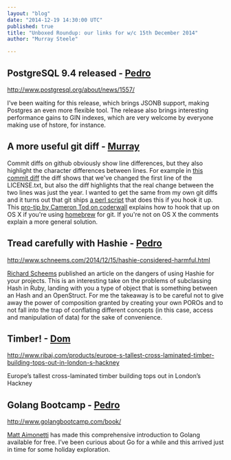 ```yaml
---
layout: "blog"
date: "2014-12-19 14:30:00 UTC"
published: true
title: "Unboxed Roundup: our links for w/c 15th December 2014"
author: "Murray Steele"

---
```


## PostgreSQL 9.4 released - [Pedro](http://www.unboxedconsulting.com/people/pedro-moreira)  http://www.postgresql.org/about/news/1557/  I’ve been waiting for this release, which brings JSONB support, making Postgres an even more flexible tool. The release also brings interesting performance gains to GIN indexes, which are very welcome by everyone making use of hstore, for instance.  ## A more useful git diff - [Murray](http://www.unboxedconsulting.com/people/murray-steele)  Commit diffs on github obviously show line differences, but they also highlight the character differences between lines. For example in [this commit diff](https://github.com/unboxed/be\_valid\_asset/commit/7b46bba362d32f13a300ee245b708ee6b89d1b64) the diff shows that we've changed the first line of the LICENSE.txt, but also the diff highlights that the real change between the two lines was just the year. I wanted to get the same from my own git diffs and it turns out that git ships [a perl script](https://github.com/git/git/tree/master/contrib/diff-highlight) that does this if you hook it up. This [pro-tip by Cameron Tod on coderwall](https://coderwall.com/p/nl-bdg/more-readable-git-word-diff-on-osx) explains how to hook that up on OS X if you're using [homebrew](http://brew.sh/) for git. If you're not on OS X the comments explain a more general solution.  ## Tread carefully with Hashie - [Pedro](http://www.unboxedconsulting.com/people/pedro-moreira)  http://www.schneems.com/2014/12/15/hashie-considered-harmful.html  [Richard Scheems](https://twitter.com/schneems) published an article on the dangers of using Hashie for your projects. This is an interesting take on the problems of subclassing Hash in Ruby, landing with you a type of object that is something between an Hash and an OpenStruct. For me the takeaway is to be careful not to give away the power of composition granted by creating your own POROs and to not fall into the trap of conflating different concepts (in this case, access and manipulation of data) for the sake of convenience.  ## Timber! - [Dom](http://www.unboxedconsulting.com/people/dominic-mason)  http://www.ribaj.com/products/europe-s-tallest-cross-laminated-timber-building-tops-out-in-london-s-hackney  Europe’s tallest cross-laminated timber building tops out in London’s Hackney  ## Golang Bootcamp - [Pedro](http://www.unboxedconsulting.com/people/pedro-moreira)  http://www.golangbootcamp.com/book/  [Matt Aimonetti](https://twitter.com/mattetti) has made this comprehensive introduction to Golang available for free. I’ve been curious about Go for a while and this arrived just in time for some holiday exploration.


